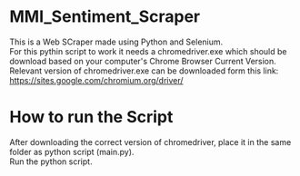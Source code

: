 # MMI_Sentiment_Scraper
This is a Web SCraper made using Python and Selenium. <br>
For this pythin script to work it needs a chromedriver.exe which should be download based on your computer's Chrome Browser Current Version. <br>
Relevant version of chromedriver.exe can be downloaded form this link: https://sites.google.com/chromium.org/driver/

<h1>How to run the Script</h1>
After downloading the correct version of chromedriver, place it in the same folder as python script (main.py). <br>
Run the python script.
